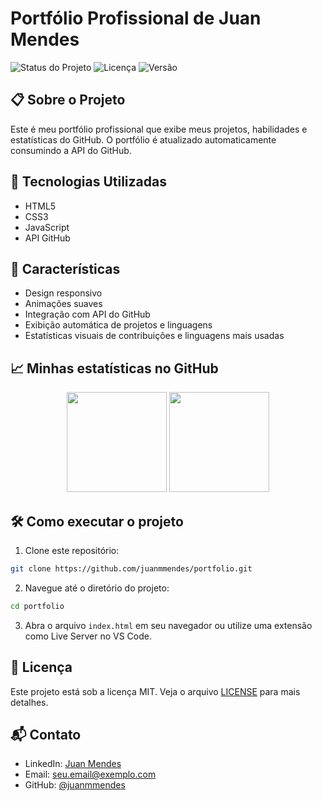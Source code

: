 # Portfólio Profissional de Juan Mendes

![Status do Projeto](https://img.shields.io/badge/Status-Em%20Desenvolvimento-brightgreen)
![Licença](https://img.shields.io/badge/Licença-MIT-blue)
![Versão](https://img.shields.io/badge/Versão-1.0.0-orange)

## 📋 Sobre o Projeto

Este é meu portfólio profissional que exibe meus projetos, habilidades e estatísticas do GitHub. O portfólio é atualizado automaticamente consumindo a API do GitHub.

## 🚀 Tecnologias Utilizadas

- HTML5
- CSS3
- JavaScript
- API GitHub

## 🎯 Características

- Design responsivo
- Animações suaves
- Integração com API do GitHub
- Exibição automática de projetos e linguagens
- Estatísticas visuais de contribuições e linguagens mais usadas

## 📈 Minhas estatísticas no GitHub
<p align="center">
  <img height="160em" src="https://github-readme-stats.vercel.app/api?username=juanmmendes&show_icons=true&theme=tokyonight&count_private=true&hide_border=false" />
  <img height="160em" src="https://github-readme-stats.vercel.app/api/top-langs/?username=juanmmendes&layout=compact&theme=tokyonight&hide_border=false" />
</p>

## 🛠️ Como executar o projeto

1. Clone este repositório:
```bash
git clone https://github.com/juanmmendes/portfolio.git
```

2. Navegue até o diretório do projeto:
```bash
cd portfolio
```

3. Abra o arquivo `index.html` em seu navegador ou utilize uma extensão como Live Server no VS Code.

## 📝 Licença

Este projeto está sob a licença MIT. Veja o arquivo [LICENSE](LICENSE) para mais detalhes.

## 📬 Contato

- LinkedIn: [Juan Mendes](https://www.linkedin.com/in/seu-linkedin/)
- Email: seu.email@exemplo.com
- GitHub: [@juanmmendes](https://github.com/juanmmendes)
